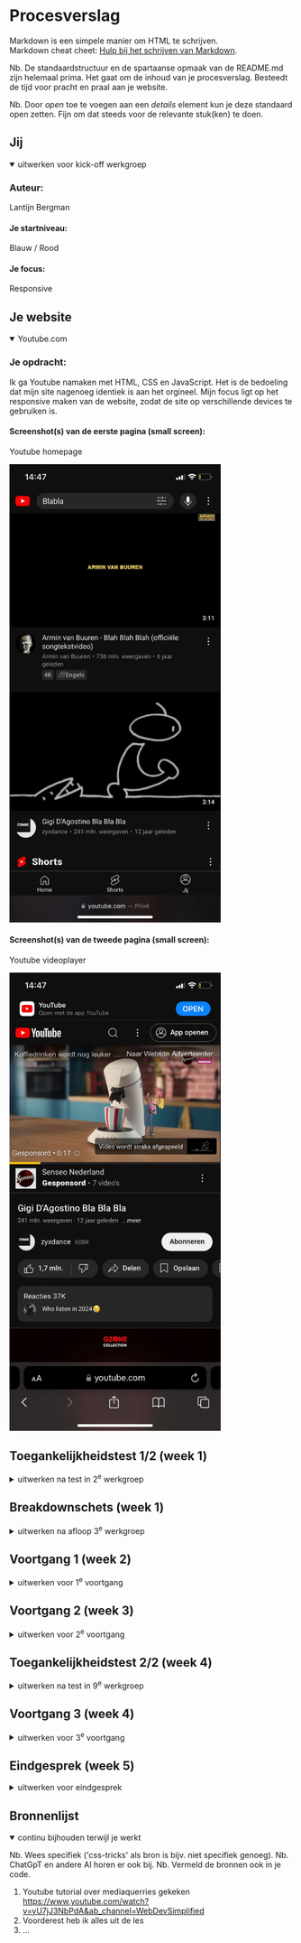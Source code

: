 # Procesverslag
Markdown is een simpele manier om HTML te schrijven.  
Markdown cheat cheet: [Hulp bij het schrijven van Markdown](https://github.com/adam-p/markdown-here/wiki/Markdown-Cheatsheet).

Nb. De standaardstructuur en de spartaanse opmaak van de README.md zijn helemaal prima. Het gaat om de inhoud van je procesverslag. Besteedt de tijd voor pracht en praal aan je website.

Nb. Door *open* toe te voegen aan een *details* element kun je deze standaard open zetten. Fijn om dat steeds voor de relevante stuk(ken) te doen.





## Jij

<details open>
  <summary>uitwerken voor kick-off werkgroep</summary>

  ### Auteur:
  Lantijn Bergman

  #### Je startniveau:
  Blauw / Rood

  #### Je focus:
  Responsive
 
</details>





## Je website

<details open>
  <summary>Youtube.com</summary>

  ### Je opdracht:
  Ik ga Youtube namaken met HTML, CSS en JavaScript. Het is de bedoeling dat mijn site nagenoeg identiek is aan het orgineel. Mijn focus ligt op het responsive maken van de website, zodat de site op verschillende devices te gebruiken is. 

  #### Screenshot(s) van de eerste pagina (small screen): 
  Youtube homepage
  
  <img src="readme-images/youtube_front_mobiel.jpg" width="375px" alt="omschrijving van de pagina">

  #### Screenshot(s) van de tweede pagina (small screen):
  Youtube videoplayer
  
  <img src="readme-images/youtube_video_mobiel.jpg" width="375px" alt="omschrijving van de pagina">
 
</details>



## Toegankelijkheidstest 1/2 (week 1)

<details>
  <summary>uitwerken na test in 2<sup>e</sup> werkgroep</summary>

  ### Bevindingen
Youtube is erg toegankelijk voor gebruikers met een handicap. Ik heb niet heel veel ervaring met een screenreader maar naar mijn mening is youtube er prima mee te gebruiken. Er zijn nog een paar HTML elementen die verbeterd kunnen worden zoals lists gebruiken voor een aantal elementen en headings geven.
</details>



## Breakdownschets (week 1)

<details>
  <summary>uitwerken na afloop 3<sup>e</sup> werkgroep</summary>

  ### de hele pagina: 
  <img src="readme-images/HTML_ontleding.png" width="375px" alt="breakdown van de hele pagina">

  ### dynamisch deel (bijv menu): 
  <img src="readme-images/dummy-plaatje.jpg" width="375px" alt="breakdown van een dynamisch deel">

  ### wellicht nog een dynamisch deel (bijv filter): 
  <img src="readme-images/dummy-plaatje.jpg" width="375px" alt="breakdown van nog een dynamisch deel">

</details>





## Voortgang 1 (week 2)

<details>
  <summary>uitwerken voor 1<sup>e</sup> voortgang</summary>

  ### Stand van zaken
 Het lukte me goed om de basis HTML te verwerken en heb al en goed idee over hoe ik het wil gaan stylen met CSS. Ik weet alleen nog niet precies hoe ik een grid gebruik om mijn video's te laten zien. Ook heb ik geen idee over hoe ik de header mooi ga krijgen. Ik heb ook alle icoontjes in illustrator gemaakt.

  ### Verslag van meeting
  hier na afloop snel de uitkomsten van de meeting vastleggen

  - Ik ga de grid opdracht maken daarmee kan ik leren hoe ik mijn videomain kan maken
  - Gebruik SVG inplaats van PNG voor de iconen
  - Gebruik een aside en een form voor de header inplaats van een div
  - Maak veel meer gebruik van li voor dingen die eigenlijk in een lijst staan

</details>





## Voortgang 2 (week 3)

<details>
  <summary>uitwerken voor 2<sup>e</sup> voortgang</summary>

  ### Stand van zaken
 Het gaat goed met de website. De HTML is voor het grootste deel af en ik ben lekker bezig met de CSS. Dingen als grid en flexbox heb ik begrepen om daarmee de website vorm te geven. Sommige dingen lukken nog niet maar daar maak ik een lijstje met vragen voor in de les.


  ### Verslag van meeting
  hier na afloop snel de uitkomsten van de meeting vastleggen

  - Het is gelukt om de nav in de main te zetten en in dezelfde grid als de video's zo neemt het altijd dezelfde ruimte in en blijft het responsive als je de site kleiner maakt.
  - Header moet op position: fixed om bovenaan te blijven tijdens het scrollen
  - Overflow-X gebruiken om categoriën horizontaal te laten scrollen
  - Ik moet mediaquery gebruiken voor mobiel formaat
  - Custom properties gebruiken voor de kleuren 

</details>





## Toegankelijkheidstest 2/2 (week 4)

<details>
  <summary>uitwerken na test in 9<sup>e</sup> werkgroep</summary>

Toegankelijkheidstest pagina 1
  
  <img src="readme-images/Toegankelijkheidstest_1.jpg" width="375px" alt="Toegankelijkheidstest pagina 1">

  Toegankelijkheidstest pagina 2

  <img src="readme-images/Toegankelijkheidstest_2.jpg" width="375px" alt="Toegankelijkheidstest pagina 2">

  Toegankelijkheidstest pagina 3

  <img src="readme-images/Toegankelijkheidstest_3.jpg" width="375px" alt="Toegankelijkheidstest pagina 3">

  Toegankelijkheidstest pagina 4

  <img src="readme-images/Toegankelijkheidstest_4.jpg" width="375px" alt="Toegankelijkheidstest pagina 4">

  Toegankelijkheidstest pagina 5

  <img src="readme-images/Toegankelijkheidstest_5.jpg" width="375px" alt="Toegankelijkheidstest pagina 5">

  ### Bevindingen
  Aangezien Youtube al toegankelijk is heb ik niet perse verbeteringen hieraan gebrachtop aan de toegankelijkheid, de code kon wel semantischer geschreven worden dus dat heb ik gedaan. Mijn HTML is semantisch en ik heb headings gebruikt waar dat nodig is. Ik op de homepage ook een h1 gebruikt maar onzichtbaar gemaakt, zodat het voor een screenreader wel werkt maar niet afleid voor gebruikers die wel kunnen zien. Ik heb doormiddel van de juiste attributen de toegankelijkheid verbeterd. Ik heb gebruik gemaakt van section, article, headings, form, aside, a en ul's om het zo semantisch mogelijk te houden en heb alleen voor de vormgeving af en toe een div gebruikt, ik heb ook zo min mogelijk class gebruikt.

</details>





## Voortgang 3 (week 4)

<details>
  <summary>uitwerken voor 3<sup>e</sup> voortgang</summary>

  ### Stand van zaken
  De website oogt indentiek aan de orginele Youtube, dus dat gaat erg goed. Ik heb nog een paar dingen die ik moet fixen, zoals een werkend hamburger menu, hoe ik de nav onderaan krijg met mediaquerry en wat responsive dingetjes zoals dat de iconen en de video goed meeschalen.

  ### Verslag van meeting
  hier na afloop snel de uitkomsten van de meeting vastleggen

  - nav flex-direction row geven, position fixed en bottom 0, bij een bepaalde max-width. Zo gaat de nav onderaan staan op mobiel formaat
  - Hamburger menu werkt met JavaScript, ik zet het menu normaal op display none en met JavaScript als je erop klikt veranderd het naar display block
  - Geef de video width 100% met een mediaquerry 
  - Gebruik justify-content: space around om bepaalde elementen netjes te centreren en goed responsive te maken, zoals de nav en de header.
  - Met mediaquerry kan je veel dingen doen, ik heb bijvoorbeeld een mobiel formaat gemaakt door alle mobiele elementen op display: none te zetten en vanaf een bepaalde width zet ik ze op display block en dan zet ik de desktop elementen op display none
  - 

</details>





## Eindgesprek (week 5)

<details>
  <summary>uitwerken voor eindgesprek</summary>

  ### Je uitkomst - karakteristiek screenshots:
  Homepage desktop formaat
  <img src="readme-images/Youtube_front_desktop_def.png" width="375px" alt="Homepage desktopformaat">
  Videoplayer desktop formaat
  <img src="readme-images/Youtube_player_desktop_def.png" width="375px" alt="Videoplayer desktopformaat">

  Homepage mobiel formaat
  <img src="readme-images/Youtube_front_mobiel_def.png" width="375px" alt="Homepage mobiel formaat">  
  Videoplayer mobiel formaat
  <img src="readme-images/Youtube_video_mobiel_def.png" width="375px" alt="Videoplayer mobiel formaat">


  ### Dit ging goed/Heb ik geleerd: 
  Korte omschrijving met plaatjes

  <img src="readme-images/dummy-plaatje.jpg" width="375px" alt="top">


  ### Dit was lastig/Is niet gelukt:
  Korte omschrijving met plaatjes

  <img src="readme-images/dummy-plaatje.jpg" width="375px" alt="bummer">
</details>





## Bronnenlijst

<details open>
  <summary>continu bijhouden terwijl je werkt</summary>

  Nb. Wees specifiek ('css-tricks' als bron is bijv. niet specifiek genoeg). 
  Nb. ChatGpT en andere AI horen er ook bij.
  Nb. Vermeld de bronnen ook in je code.

  1. Youtube tutorial over mediaquerries gekeken https://www.youtube.com/watch?v=yU7jJ3NbPdA&ab_channel=WebDevSimplified
  2. Voorderest heb ik alles uit de les
  3. ...

</details>
